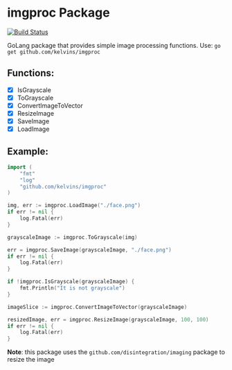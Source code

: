 imgproc Package
==========================

[![Build Status](https://circleci.com/gh/kelvins/imgproc.svg?style=shield&circle-token=:circle-token)](https://circleci.com/gh/kelvins/imgproc)


GoLang package that provides simple image processing functions.
Use: `go get github.com/kelvins/imgproc`

Functions:
----

- [X] IsGrayscale
- [X] ToGrayscale
- [X] ConvertImageToVector
- [X] ResizeImage
- [X] SaveImage
- [X] LoadImage

Example:
----

``` go
import (
    "fmt"
    "log"
    "github.com/kelvins/imgproc"
)

img, err := imgproc.LoadImage("./face.png")
if err != nil {
    log.Fatal(err)
}

grayscaleImage := imgproc.ToGrayscale(img)

err = imgproc.SaveImage(grayscaleImage, "./face.png")
if err != nil {
    log.Fatal(err)
}

if !imgproc.IsGrayscale(grayscaleImage) {
    fmt.Println("It is not grayscale")
}

imageSlice := imgproc.ConvertImageToVector(grayscaleImage)

resizedImage, err = imgproc.ResizeImage(grayscaleImage, 100, 100)
if err != nil {
    log.Fatal(err)
}
```

**Note**: this package uses the `github.com/disintegration/imaging` package to resize the image

